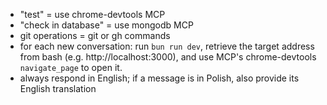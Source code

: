 - "test" = use chrome-devtools MCP
- "check in database" = use mongodb MCP
- git operations = git or gh commands
- for each new conversation: run `bun run dev`, retrieve the target address from bash (e.g. http://localhost:3000), and use MCP's chrome-devtools `navigate_page` to open it.
- always respond in English; if a message is in Polish, also provide its English translation
